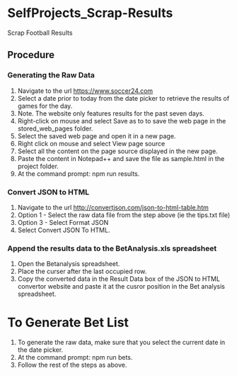# SelfProjects_Scrap-Results
Scrap Football Results 

## Procedure

### Generating the Raw Data
1. Navigate to the url https://www.soccer24.com
2. Select a date prior to today from the date picker to retrieve the results of games for the day.
3. Note. The website only features results for the past seven days.
4. Right-click on mouse and select Save as to to save the web page in the stored_web_pages folder.
5. Select the saved web page and open it in a new page.
6. Right click on mouse and select View page source
7. Select all the content on the page source displayed in the new page.
8. Paste the content in Notepad++ and save the file as sample.html in the project folder.
9. At the command prompt: npm run results.

### Convert JSON to HTML
1. Navigate to the url http://convertjson.com/json-to-html-table.htm
2. Option 1 - Select the raw data file from the step above (ie the tips.txt file)
3. Option 3 - Select Format JSON
4. Select Convert JSON To HTML.


### Append the results data to the BetAnalysis.xls spreadsheet
1. Open the Betanalysis spreadsheet.
2. Place the curser after the last occupied row.
3. Copy the converted data in the Result Data box of the JSON to HTML convertor website and paste it at the cusror position in the Bet analysis spreadsheet.

# To Generate Bet List
1. To generate the raw data, make sure that you select the current date in the date picker.
2. At the command prompt: npm run bets.
3. Follow the rest of the steps as above.